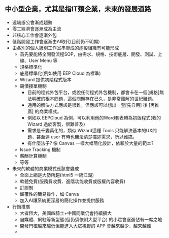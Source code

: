 ## 中小型企業，尤其是指IT類企業，未來的發展道路
* 遠端辦公會漸成趨勢
* 零工經濟會逐漸成為主流
* 非核心工作會逐漸外包
* 低階開發工作會逐漸由AI取代(目前仍不明顯)
* 由各別的個人級別工作室串聯成的虛擬組織有可能形成
  * 首先要能將全開發流程SOP，由需求、規格、技術底層、開發、測試、上線、User Menu 等
  * 規格標準化
  * 底層標準化(例如使用 EEP Cloud 為標準)
  * Wizard 提供初階程式版本
  * 競價接單機制
    * 目前的程式外包平台，或說任何程式外包機制，都會卡在一個[規格]無法明確的根本問題，這個問題存在已久，是非常難解的世紀難題。
    * 通用的解決方式應該是很難，但應該可以想出一套[先自用] 後 [再推廣] 的商業模式。
    * 例如以 EEPCloud 為例，可以利用他的Word套表轉為初版程式(我的 Wizard 過於客製，很難普及)
    * 需求是千變萬化的，類似 Wizard這種 Tools 只能解決基本的UX問題，甚至連 user 有時也無法清楚描述需求，所以難搞。
    * 有什麼法子? 像 Canvas 一樣大幅簡化設計，依賴於大量的範本?
  * Issue Tracking 機制
  * 薪酬計算機制
  * 等等
* 未來的軟體的商業模式應該會變成
  * 全面上網是大勢所趨(html5 一統江湖)
  * 軟體免費(服務費收費、進階功能收費或版權內容收費)
  * 訂閱制
  * 顛覆性的簡易操作，如 Canva
  * 加入AI讓系統更深層的簡化操作並提供服務
* 行銷推廣
  * 大者恆大，美國四騎士+中國同業仍會持續擴大
  * 自媒體、網紅等新型態(但仍須依附大型平台) 的小眾會逐進佔有一席之地
  * 開發門檻越來越低但能進入大眾視野的 APP 會越來越少、越來越難
  * 


